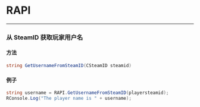 # RAPI


---
### 从 SteamID 获取玩家用户名
<!-- tabs:start -->

#### **方法**
```C#
string GetUsernameFromSteamID(CSteamID steamid)
```


#### **例子**

```C#
string username = RAPI.GetUsernameFromSteamID(playersteamid);
RConsole.Log("The player name is " + username);
```

<!-- tabs:end -->